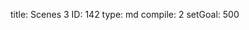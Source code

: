 title:          Scenes 3
ID:             142
type:           md
compile:        2
setGoal:        500


